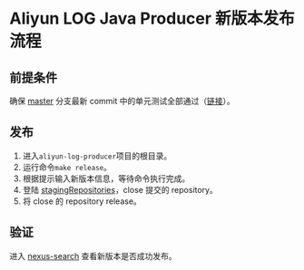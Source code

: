# Aliyun LOG Java Producer 新版本发布流程

## 前提条件
确保 [master](https://github.com/aliyun/aliyun-log-producer) 分支最新 commit 中的单元测试全部通过（[链接](https://travis-ci.org/aliyun/aliyun-log-producer)）。

## 发布
1. 进入`aliyun-log-producer`项目的根目录。
2. 运行命令`make release`。
3. 根据提示输入新版本信息，等待命令执行完成。
4. 登陆 [stagingRepositories](https://oss.sonatype.org/#stagingRepositories)，close 提交的 repository。
5. 将 close 的 repository release。

## 验证
进入 [nexus-search](https://oss.sonatype.org/index.html#nexus-search;quick~aliyun-log-producer) 查看新版本是否成功发布。
